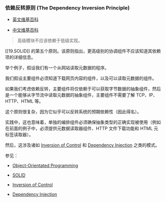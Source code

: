 ### 依赖反转原则 (The Dependency Inversion Principle)

-   [英文维基百科](https://en.wikipedia.org/wiki/Dependency_inversion_principle)
    
-   [中文维基百科](https://zh.wikipedia.org/wiki/%E4%BE%9D%E8%B5%96%E5%8F%8D%E8%BD%AC%E5%8E%9F%E5%88%99)
    

> 高级模块不应该依赖于低级实现。

[[19.SOLID]] 的第五个原则。该原则指出，更高级别的协调组件不应该知道其依赖项的详细信息。

举个例子，假设我们有一个从网站读取元数据的程序。

我们假设主要组件必须知道下载网页内容的组件，以及可以读取元数据的组件。

如果我们考虑依赖反转，主要组件将仅依赖于可以获取字节数据的抽象组件，然后是一个能够从字节流中读取元数据的抽象组件，主要组件不需要了解 TCP、IP、HTTP、HTML 等。

这个原则很复杂，因为它似乎可以反转系统的预期依赖性（因此得名）。

实践中，这也意味着，单独的编排组件必须确保抽象类型的正确实现被使用（例如在前面的例子中，必须提供元数据读取器组件、HTTP 文件下载功能和 HTML 元标签读取器）。

然后，这涉及诸如 [Inversion of Control](#todo) 和 [Dependency Injection](#todo) 之类的模式。

参见：

-   [Object-Orientated Programming](#todo)
    
-   [SOLID](#solid)
    
-   [Inversion of Control](#todo)
    
-   [Dependency Injection](#todo)